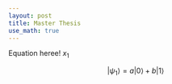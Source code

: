 ```yaml
---
layout: post
title: Master Thesis
use_math: true
---
```


Equation heree! $x_1$

$$
   |\psi_1\rangle = a|0\rangle + b|1\rangle
$$
